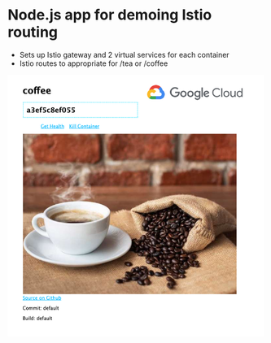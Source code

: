 
# Node.js app for demoing Istio routing
* Sets up Istio gateway and 2 virtual services for each container
* Istio routes to appropriate for /tea or /coffee


![Alt text](/coffee-tea.png?raw=true "Screen Shot")
